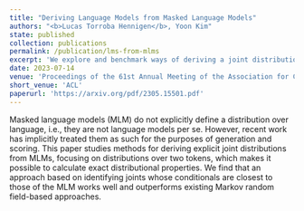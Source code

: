 ```yaml
---
title: "Deriving Language Models from Masked Language Models"
authors: "<b>Lucas Torroba Hennigen</b>, Yoon Kim"
state: published
collection: publications
permalink: /publication/lms-from-mlms
excerpt: 'We explore and benchmark ways of deriving a joint distribution from the unary conditionals specified by a masked language model.'
date: 2023-07-14
venue: 'Proceedings of the 61st Annual Meeting of the Association for Computational Linguistics'
short_venue: 'ACL'
paperurl: 'https://arxiv.org/pdf/2305.15501.pdf'
---
```

Masked language models (MLM) do not explicitly define a distribution over language, i.e., they are not language models per se. However, recent work has implicitly treated them as such for the purposes of generation and scoring. This paper studies methods for deriving explicit joint distributions from MLMs, focusing on distributions over two tokens, which makes it possible to calculate exact distributional properties. We find that an approach based on identifying joints whose conditionals are closest to those of the MLM works well and outperforms existing Markov random field-based approaches.
